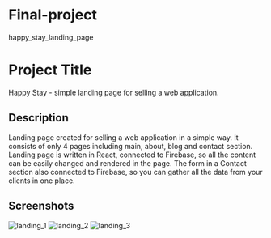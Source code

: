 # Final-project

happy_stay_landing_page

# Project Title

Happy Stay - simple landing page for selling a web application.

## Description

Landing page created for selling a web application in a simple way.
It consists of only 4 pages including main, about, blog and contact section.
Landing page is written in React, connected to Firebase, so all the content can be easily changed and rendered in the page.
The form in a Contact section also connected to Firebase, so you can gather all the data from your clients in one place.

## Screenshots
![landing_1](https://user-images.githubusercontent.com/120718243/224605886-7e272ea4-7899-4d6a-80fb-009b5136636b.png)
![landing_2](https://user-images.githubusercontent.com/120718243/224605895-7ffcc374-cdc4-4bc3-9abf-b1c8d11a9b4b.png)
![landing_3](https://user-images.githubusercontent.com/120718243/224605898-ced9fee1-54c2-43c3-98a8-d120dae34562.png)
